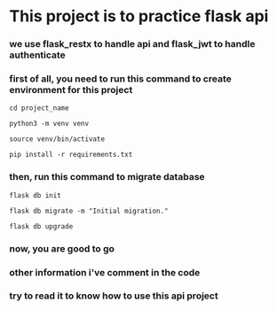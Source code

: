 # This project is to practice flask api

### we use flask_restx to handle api and flask_jwt to handle authenticate

### first of all, you need to run this command to create environment for this project

`cd project_name`

`python3 -m venv venv`

`source venv/bin/activate`

`pip install -r requirements.txt`

### then, run this command to migrate database

`flask db init`

`flask db migrate -m "Initial migration."`

`flask db upgrade`

### now, you are good to go
### other information i've comment in the code
### try to read it to know how to use this api project